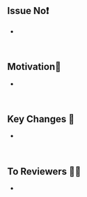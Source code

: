 ## Issue No❗

-

<br>

## Motivation🤔

-

<br>

## Key Changes 🔑

-

<br>

## To Reviewers 🙋‍♂️

-

